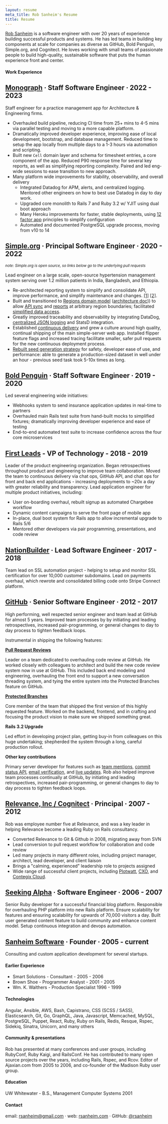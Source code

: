```yaml
---
layout: resume
meta_title: Rob Sanheim's Resume
title: Resume
---
```


[Rob Sanheim](mailto:rsanheim@gmail.com) is a software engineer with over 20 years of experience building successful products and systems. He has led teams in building key components at scale for companies as diverse as GitHub, Bold Penguin, Simple.org, and Cognitect. He loves working with small teams of passionate people to build high-quality, sustainable software that puts the human experience front and center.

<h4 class="work-experience">Work Experience</h4>

## [Monograph](https://monograph.com) &middot; Staff Software Engineer &middot; 2022 - 2023

Staff engineer for a practice management app for Architecture & Engineering firms.

- Overhauled build pipeline, reducing CI time from 25+ mins to 4-5 mins via parallel testing and moving to a more capable platform.
- Dramatically improved developer experience, improving ease of local development, bootstrap, and database management. Reduced time to setup the app locally from multiple days to a 1-3 hours via automation and scripting.
- Built new `Cell` domain layer and schema for timesheet entries, a core component of the app. Reduced P90 response time for several key reports, as well as simplifying reporting complexity. Paired and led eng-wide sessions to ease transition to new approach.
- Many platform wide improvements for stability, observability, and overall delivery
  - Integrated Datadog for APM, alerts, and centralized logging. Mentored other engineers on how to best use Datadog in day to day work.
  - Upgraded core monolith to Rails 7 and Ruby 3.2 w/ YJIT using dual boot approach
  - Many Heroku improvements for faster, stable deployments, using [12 factor app](https://12factor.net) principles to simplify configuration
  - Automated and documented PostgreSQL upgrade process, moving from v10 to 14

## [Simple.org](https://simple.org) &middot; Principal Software Engineer &middot; 2020 - 2022

<small>_note: Simple.org is open source, so links below go to the underlying pull requests_</small>

Lead engineer on a large scale, open-source hypertension management system serving over 1.2 million patients in India, Bangladesh, and Ethiopia.

- Re-architected reporting system to simplify and consolidate API, improve performance, and simplify maintenance and changes. [[1]](https://github.com/simpledotorg/simple-server/pull/2436) [[2]](https://github.com/simpledotorg/simple-server/pull/3007).
- Built and transitioned to [Regions domain model](https://github.com/simpledotorg/simple-server/pull/1331/) ([architecture doc](https://github.com/simpledotorg/simple-server/pull/1381))) to allow [API sync](https://github.com/simpledotorg/simple-server/pull/1333) and [reports](https://github.com/simpledotorg/simple-server/pull/1477) at arbitrary region boundaries; facilitated [simplified data access](https://github.com/simpledotorg/simple-server/pull/2961).
- Greatly improved traceability and observability by integrating DataDog, [centralized JSON logging](https://github.com/simpledotorg/simple-server/pull/1367) and StatsD integration.
- Established [continuous delivery](https://github.com/simpledotorg/simple-server/pull/2605) and grew a culture around high quality, continual shipping of the main simple-server web app. Installed flipper feature flags and increased tracing facilitate smaller, safer pull requests for the new continuous deployment process.
- [Rebuilt seed generation strategy](https://github.com/simpledotorg/simple-server/pull/1039) for safety, developer ease of use, and performance: able to generate a production-sized dataset in well under an hour - previous seed task took 5-10x times as long.

## [Bold Penguin](https://boldpenguin.com) &middot; Staff Software Engineer &middot; 2019 - 2020

Led several engineering wide initiatives:

- Webhooks system to send insurance application updates in real-time to partners
- Overhauled main Rails test suite from hand-built mocks to simplified fixtures; dramatically improving developer experience and ease of testing
- End-to-end automated test suite to increase confidence across the four core microservices

## [First Leads](https://news.remax.com/exclusive-to-remax-the-first-app-one-of-the-best-tools-in-real-estate) - VP of Technology - 2018 - 2019

Leader of the product engineering organization. Began retrospectives throughout product and engineering to improve team collaboration. Moved the team to continuous delivery via chat ops, GitHub API, and chat ops for front and back end applications - increasing deployments to ~20x a day with greater reliability and transparency. Lead application engineer for multiple product initiatives, including:

- User on-boarding overhaul, rebuilt signup as automated Chargebee workflow
- Dynamic content campaigns to serve the front page of mobile app
- In-place, dual boot system for Rails app to allow incremental upgrade to Rails 5/6
- Mentored other developers via pair programming, presentations, and code review

## [NationBuilder](https://nationbuilder.com) &middot; Lead Software Engineer &middot; 2017 - 2018

Team lead on SSL automation project - helping to setup and monitor SSL certification for over 10,000 customer subdomains. Lead on payments overhaul, which rewrote and consolidated billing code onto Stripe Connect platform.

## [GitHub](https://github.com) &middot; Senior Software Engineer &middot; 2012 - 2017

High performing, well respected senior engineer and team lead at GitHub for almost 5 years. Improved team processes by by initiating and leading retrospectives, increased pair-programming, or general changes to day to day process to tighten feedback loops.

Instrumental in shipping the following features:

**[Pull Request Reviews](https://github.com/blog/2256-a-whole-new-github-universe-announcing-new-tools-forums-and-features#code-better-with-reviews)**

Leader on a team dedicated to overhauling code review at GitHub. He worked closely with colleagues to architect and build the new code review system now in use at GitHub. This included back end modeling and engineering, overhauling the front end to support a new conversation threading system, and tying the entire system into the Protected Branches feature on GitHub.

**[Protected Branches](https://github.com/blog/2051-protected-branches-and-required-status-checks)**

Core member of the team that shipped the first version of this highly requested feature. Worked on the backend, frontend, and in crafting and focusing the product vision to make sure we shipped something great.

**Rails 3.2 Upgrade**

Led effort in developing project plan, getting buy-in from colleagues on this huge undertaking; shepherded the system through a long, careful production rollout.

**Other key contributions**

Primary server developer for features such as [team mentions](https://github.com/blog/1121-introducing-team-mentions), [commit status API](https://github.com/blog/1227-commit-status-api), [email verification](https://github.com/blog/1215-email-verification), and [live updates](https://github.com/blog/1174-auto-updating-comments). Rob also helped improve team processes continually at GitHub, by initiating and leading retrospectives, increased pair-programming, or general changes to day to day process to tighten feedback loops.

## [Relevance, Inc / Cognitect](http://cognitect.com/) &middot; Principal &middot; 2007 - 2012

Rob was employee number five at Relevance, and was a key leader in helping Relevance become a leading Ruby on Rails consultancy.

- Converted Relevance to Git & Github in 2008, migrating away from SVN
- Lead conversion to pull request workflow for collaboration and code review
- Led many projects in many different roles, including project manager, architect, lead developer, and client liaison
- Brings a "calming, experienced" leadership role to projects assigned
- Wide range of successful client projects, including [Plotwatt](https://plotwatt.com/), [CXO](http://vivisimo.com/solutions/cxo.html), and [Contegix Cloud](https://classic.contegix.com/session/new).

## [Seeking Alpha](http://seekingalpha.com/) &middot; Software Engineer &middot; 2006 - 2007

Senior Ruby developer for a successful financial blog platform. Responsible for overhauling PHP platform into new Rails
platform. Ensure scalability for features and ensuring scalability for upwards of 70,000 visitors a day. Built user generated content feature to build community and enhance content model. Setup continuous integration and devops automation.

## [Sanheim Software](https://rsanheim.com) &middot; Founder &middot; 2005 - current

Consulting and custom application development for several startups.

#### Earlier Experience

- Smart Solutions - Consultant - 2005 - 2006
- Brown Shoe - Programmer Analyst - 2001 - 2005
- Wm. K. Walthers - Production Specialist 1996 - 1999

#### Technologies

Angular, Ansible, AWS, Bash, Capistrano, CSS (SCSS / SASS), Elasticsearch, Git, Go, GraphQL, Java, Javascript, Memcached, MySQL, PostgreSQL, Puppet, React, Ruby, Ruby on Rails, Redis, Resque, Rspec, Sidekiq, Sinatra, Unicorn, and many others

#### Community & presentations

Rob has presented at many conferences and user groups, including RubyConf, Ruby Kaigi, and RailsConf. He has contributed to many open source projects over the years, including Rails, Rspec, and Rcov. Editor of Ajaxian.com from 2005 to 2006, and co-founder of the Madison Ruby user group.

#### Education

UW Whitewater - B.S., Management Computer Systems 2001

#### Contact

email: [rsanheim@gmail.com](mailto:rsanheim@gmail.com) &middot; web: [rsanheim.com](https://rsanheim.com) &middot; GitHub: [@rsanheim](https://github.com/rsanheim)
